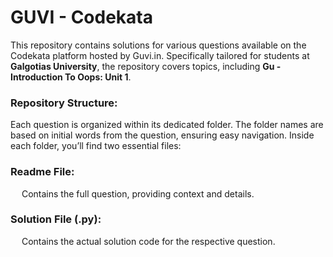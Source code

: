 # GUVI - Codekata

This repository contains solutions for various questions available on the Codekata platform hosted by Guvi.in. Specifically tailored for students at **Galgotias University**, the repository covers topics, including **Gu - Introduction To Oops: Unit 1**.

<h3>Repository Structure:</h3>
Each question is organized within its dedicated folder. The folder names are based on initial words from the question, ensuring easy navigation. Inside each folder, you’ll find two essential files:

<h3>Readme File:</h3>
&emsp; Contains the full question, providing context and details.

<h3>Solution File (.py):</h3>
&emsp; Contains the actual solution code for the respective question.


